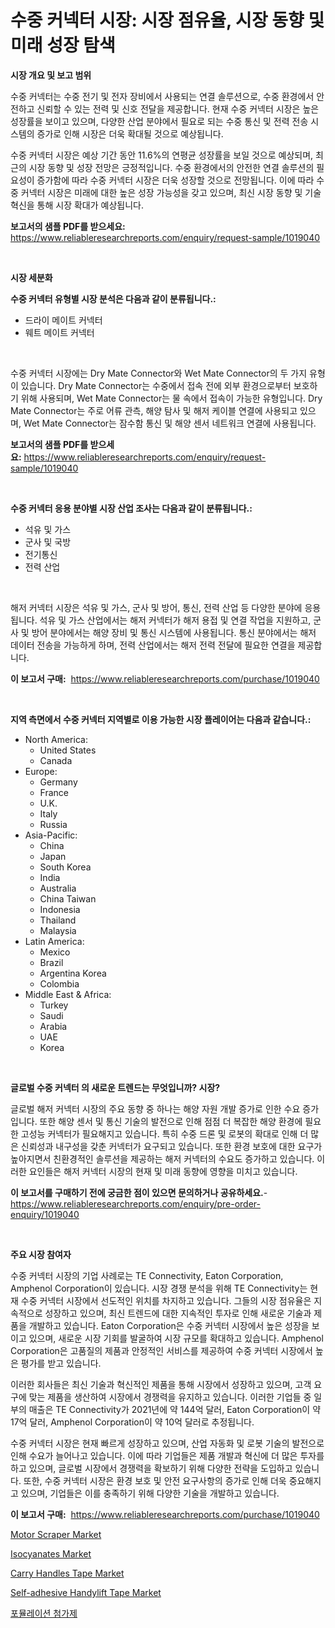 <p><h1>수중 커넥터 시장: 시장 점유율, 시장 동향 및 미래 성장 탐색</h1></p><p><strong>시장 개요 및 보고 범위</strong></p>
<p><p>수중 커넥터는 수중 전기 및 전자 장비에서 사용되는 연결 솔루션으로, 수중 환경에서 안전하고 신뢰할 수 있는 전력 및 신호 전달을 제공합니다. 현재 수중 커넥터 시장은 높은 성장률을 보이고 있으며, 다양한 산업 분야에서 필요로 되는 수중 통신 및 전력 전송 시스템의 증가로 인해 시장은 더욱 확대될 것으로 예상됩니다. </p><p>수중 커넥터 시장은 예상 기간 동안 11.6%의 연평균 성장률을 보일 것으로 예상되며, 최근의 시장 동향 및 성장 전망은 긍정적입니다. 수중 환경에서의 안전한 연결 솔루션의 필요성이 증가함에 따라 수중 커넥터 시장은 더욱 성장할 것으로 전망됩니다. 이에 따라 수중 커넥터 시장은 미래에 대한 높은 성장 가능성을 갖고 있으며, 최신 시장 동향 및 기술 혁신을 통해 시장 확대가 예상됩니다.</p></p>
<p><strong>보고서의 샘플 PDF를 받으세요:</strong> <a href="https://www.reliableresearchreports.com/enquiry/request-sample/1019040">https://www.reliableresearchreports.com/enquiry/request-sample/1019040</a></p>
<p>&nbsp;</p>
<p><strong>시장 세분화</strong></p>
<p><strong>수중 커넥터 유형별 시장 분석은 다음과 같이 분류됩니다.:</strong></p>
<p><ul><li>드라이 메이트 커넥터</li><li>웨트 메이트 커넥터</li></ul></p>
<p>&nbsp;</p>
<p><p>수중 커넥터 시장에는 Dry Mate Connector와 Wet Mate Connector의 두 가지 유형이 있습니다. Dry Mate Connector는 수중에서 접속 전에 외부 환경으로부터 보호하기 위해 사용되며, Wet Mate Connector는 물 속에서 접속이 가능한 유형입니다. Dry Mate Connector는 주로 어류 관측, 해양 탐사 및 해저 케이블 연결에 사용되고 있으며, Wet Mate Connector는 잠수함 통신 및 해양 센서 네트워크 연결에 사용됩니다.</p></p>
<p><strong>보고서의 샘플 PDF를 받으세요:</strong>&nbsp;<a href="https://www.reliableresearchreports.com/enquiry/request-sample/1019040">https://www.reliableresearchreports.com/enquiry/request-sample/1019040</a></p>
<p>&nbsp;</p>
<p><strong> 수중 커넥터 응용 분야별 시장 산업 조사는 다음과 같이 분류됩니다.:</strong></p>
<p><ul><li>석유 및 가스</li><li>군사 및 국방</li><li>전기통신</li><li>전력 산업</li></ul></p>
<p>&nbsp;</p>
<p><p>해저 커넥터 시장은 석유 및 가스, 군사 및 방어, 통신, 전력 산업 등 다양한 분야에 응용됩니다. 석유 및 가스 산업에서는 해저 커넥터가 해저 용접 및 연결 작업을 지원하고, 군사 및 방어 분야에서는 해양 장비 및 통신 시스템에 사용됩니다. 통신 분야에서는 해저 데이터 전송을 가능하게 하며, 전력 산업에서는 해저 전력 전달에 필요한 연결을 제공합니다.</p></p>
<p><strong>이 보고서 구매:</strong>&nbsp; <a href="https://www.reliableresearchreports.com/purchase/1019040">https://www.reliableresearchreports.com/purchase/1019040</a></p>
<p>&nbsp;</p>
<p><strong>지역 측면에서 수중 커넥터 지역별로 이용 가능한 시장 플레이어는 다음과 같습니다.:</strong></p>
<p><ul>
    <li>
        North America:
        <ul>
            <li>United States</li>
            <li>Canada</li>
        </ul>
    </li>
    <li>
        Europe:
        <ul>
            <li>Germany</li>
            <li>France</li>
            <li>U.K.</li>
            <li>Italy</li>
            <li>Russia</li>
        </ul>
    </li>
    <li>
        Asia-Pacific:
        <ul>
            <li>China</li>
            <li>Japan</li>
            <li>South Korea</li>
            <li>India</li>
            <li>Australia</li>
            <li>China Taiwan</li>
            <li>Indonesia</li>
            <li>Thailand</li>
            <li>Malaysia</li>
        </ul>
    </li>
    <li>
        Latin America:
        <ul>
            <li>Mexico</li>
            <li>Brazil</li>
            <li>Argentina Korea</li>
            <li>Colombia</li>
        </ul>
    </li>
    <li>
        Middle East & Africa:
        <ul>
            <li>Turkey</li>
            <li>Saudi</li>
            <li>Arabia</li>
            <li>UAE</li>
            <li>Korea</li>
        </ul>
    </li>
    </ul></p>
<p>&nbsp;</p>
<p><strong>글로벌 수중 커넥터 의 새로운 트렌드는 무엇입니까? 시장?</strong></p>
<p><p>글로벌 해저 커넥터 시장의 주요 동향 중 하나는 해양 자원 개발 증가로 인한 수요 증가입니다. 또한 해양 센서 및 통신 기술의 발전으로 인해 점점 더 복잡한 해양 환경에 필요한 고성능 커넥터가 필요해지고 있습니다. 특히 수중 드론 및 로봇의 확대로 인해 더 많은 신뢰성과 내구성을 갖춘 커넥터가 요구되고 있습니다. 또한 환경 보호에 대한 요구가 높아지면서 친환경적인 솔루션을 제공하는 해저 커넥터의 수요도 증가하고 있습니다. 이러한 요인들은 해저 커넥터 시장의 현재 및 미래 동향에 영향을 미치고 있습니다.</p></p>
<p><strong>이 보고서를 구매하기 전에 궁금한 점이 있으면 문의하거나 공유하세요.</strong>- <a href="https://www.reliableresearchreports.com/enquiry/pre-order-enquiry/1019040">https://www.reliableresearchreports.com/enquiry/pre-order-enquiry/1019040</a></p>
<p>&nbsp;</p>
<p><strong>주요 시장 참여자</strong></p>
<p><p>수중 커넥터 시장의 기업 사례로는 TE Connectivity, Eaton Corporation, Amphenol Corporation이 있습니다. 시장 경쟁 분석을 위해 TE Connectivity는 현재 수중 커넥터 시장에서 선도적인 위치를 차지하고 있습니다. 그들의 시장 점유율은 지속적으로 성장하고 있으며, 최신 트렌드에 대한 지속적인 투자로 인해 새로운 기술과 제품을 개발하고 있습니다. Eaton Corporation은 수중 커넥터 시장에서 높은 성장을 보이고 있으며, 새로운 시장 기회를 발굴하여 시장 규모를 확대하고 있습니다. Amphenol Corporation은 고품질의 제품과 안정적인 서비스를 제공하여 수중 커넥터 시장에서 높은 평가를 받고 있습니다.</p><p>이러한 회사들은 최신 기술과 혁신적인 제품을 통해 시장에서 성장하고 있으며, 고객 요구에 맞는 제품을 생산하여 시장에서 경쟁력을 유지하고 있습니다. 이러한 기업들 중 일부의 매출은 TE Connectivity가 2021년에 약 144억 달러, Eaton Corporation이 약 17억 달러, Amphenol Corporation이 약 10억 달러로 추정됩니다.</p><p>수중 커넥터 시장은 현재 빠르게 성장하고 있으며, 산업 자동화 및 로봇 기술의 발전으로 인해 수요가 늘어나고 있습니다. 이에 따라 기업들은 제품 개발과 혁신에 더 많은 투자를 하고 있으며, 글로벌 시장에서 경쟁력을 확보하기 위해 다양한 전략을 도입하고 있습니다. 또한, 수중 커넥터 시장은 환경 보호 및 안전 요구사항의 증가로 인해 더욱 중요해지고 있으며, 기업들은 이를 충족하기 위해 다양한 기술을 개발하고 있습니다.</p></p>
<p><strong>이 보고서 구매:</strong>&nbsp;&nbsp;<a href="https://www.reliableresearchreports.com/purchase/1019040">https://www.reliableresearchreports.com/purchase/1019040</a></p>
<p><p><a href="https://issuu.com/reportprime-2/docs/motor-scraper-market-size-2030.pptx">Motor Scraper Market</a></p><p><a href="https://github.com/FassouRP/Market-Research-Report-List-3/blob/main/isocyanates-market.md">Isocyanates Market</a></p><p><a href="https://view.publitas.com/reportprime-1/carry-handles-tape-market-challenges-opportunities-and-growth-drivers-and-major-market-players-forecasted-for-period-from-2023-2030/">Carry Handles Tape Market</a></p><p><a href="https://view.publitas.com/reportprime-1/self-adhesive-handylift-tape-market-offer-valuable-insights-into-market-size-market-share-market-trends-and-projections-spanning-from-2023-to-2030/">Self-adhesive Handylift Tape Market</a></p><p><a href="https://github.com/mpodehpw07370073/Market-Research-Report-List-1/blob/main/6392858189277.md">포뮬레이션 첨가제</a></p></p>
